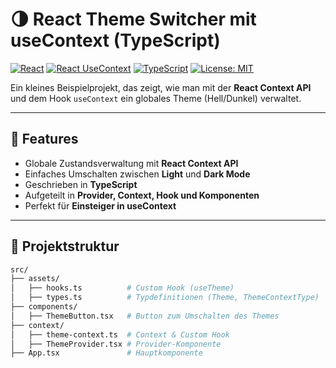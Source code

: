 # 🌗 React Theme Switcher mit useContext (TypeScript)

[![React](https://img.shields.io/badge/React-18-blue?logo=react)](https://react.dev/)
[![React UseContext](https://img.shields.io/badge/React-18-blue?logo=react)](https://react.dev/reference/react/useContext)
[![TypeScript](https://img.shields.io/badge/TypeScript-5-blue?logo=typescript)](https://www.typescriptlang.org/)
[![License: MIT](https://img.shields.io/badge/License-MIT-green.svg)](./LICENSE)

Ein kleines Beispielprojekt, das zeigt, wie man mit der **React Context API** und dem Hook `useContext` ein globales Theme (Hell/Dunkel) verwaltet.

---

## 🚀 Features

- Globale Zustandsverwaltung mit **React Context API**
- Einfaches Umschalten zwischen **Light** und **Dark Mode**
- Geschrieben in **TypeScript**
- Aufgeteilt in **Provider, Context, Hook und Komponenten**
- Perfekt für **Einsteiger in useContext**

---

## 📂 Projektstruktur

```bash
src/
├── assets/
│   ├── hooks.ts          # Custom Hook (useTheme)
│   ├── types.ts          # Typdefinitionen (Theme, ThemeContextType)
├── components/
│   ├── ThemeButton.tsx   # Button zum Umschalten des Themes
├── context/
│   ├── theme-context.ts  # Context & Custom Hook
│   ├── ThemeProvider.tsx # Provider-Komponente
├── App.tsx               # Hauptkomponente
```
